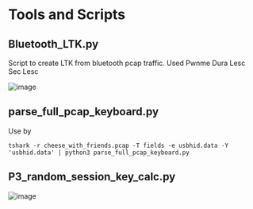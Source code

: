 # Tools and Scripts

## Bluetooth_LTK.py

Script to create LTK from bluetooth pcap traffic. Used Pwnme Dura Lesc Sec Lesc

![image](https://github.com/user-attachments/assets/91b2e610-a1f6-4724-84db-75d9b91de4c8)


## parse_full_pcap_keyboard.py

Use by

`tshark -r cheese_with_friends.pcap -T fields -e usbhid.data -Y 'usbhid.data' | python3 parse_full_pcap_keyboard.py`


## P3_random_session_key_calc.py

![image](https://user-images.githubusercontent.com/50979196/208254847-2ea6c06d-db2c-49ea-9f1e-60f1fa61e7ec.png)







